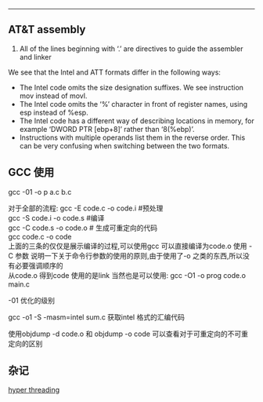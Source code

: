 

---
## AT&T assembly
1. All of the lines beginning with ‘.’ are directives to guide the assembler and
linker

We see that the Intel and ATT formats differ in the following ways:
- The Intel code omits the size designation suffixes. We see instruction mov instead of movl.
- The Intel code omits the ‘%’ character in front of register names, using esp instead of %esp.
- The Intel code has a different way of describing locations in memory, for example ‘DWORD PTR
[ebp+8]’ rather than ‘8(%ebp)’.
- Instructions with multiple operands list them in the reverse order. This can be very confusing when
switching between the two formats.


## GCC 使用
gcc -01 -o p a.c b.c   

对于全部的流程:
gcc -E code.c -o code.i #预处理  
gcc -S code.i -o code.s #编译  
gcc -C code.s -o code.o # 生成可重定向的代码  
gcc code.c -o code  
上面的三条的仅仅是展示编译的过程,可以使用gcc 可以直接编译为code.o 使用 -C 参数
说明一下关于命令行参数的使用的原则,由于使用了-o 之类的东西,所以没有必要强调顺序的  
从code.o 得到code 使用的是link
当然也是可以使用: gcc -O1 -o prog code.o main.c

-01 优化的级别  


gcc -o1 -S -masm=intel sum.c  获取intel 格式的汇编代码

使用objdump -d code.o 和 objdump -o code 可以查看对于可重定向的不可重定向的区别
## 杂记
[hyper threading](https://en.wikipedia.org/wiki/Hyper-threading)
